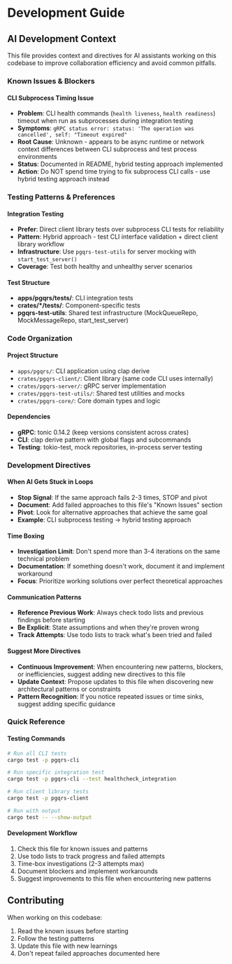 # Development Guide

## AI Development Context

This file provides context and directives for AI assistants working on this codebase to improve collaboration efficiency and avoid common pitfalls.

### Known Issues & Blockers

#### CLI Subprocess Timing Issue
- **Problem**: CLI health commands (`health liveness`, `health readiness`) timeout when run as subprocesses during integration testing
- **Symptoms**: `gRPC status error: status: 'The operation was cancelled', self: "Timeout expired"`
- **Root Cause**: Unknown - appears to be async runtime or network context differences between CLI subprocess and test process environments
- **Status**: Documented in README, hybrid testing approach implemented
- **Action**: Do NOT spend time trying to fix subprocess CLI calls - use hybrid testing approach instead

### Testing Patterns & Preferences

#### Integration Testing
- **Prefer**: Direct client library tests over subprocess CLI tests for reliability
- **Pattern**: Hybrid approach - test CLI interface validation + direct client library workflow
- **Infrastructure**: Use `pgqrs-test-utils` for server mocking with `start_test_server()`
- **Coverage**: Test both healthy and unhealthy server scenarios

#### Test Structure
- **apps/pgqrs/tests/**: CLI integration tests
- **crates/*/tests/**: Component-specific tests
- **pgqrs-test-utils**: Shared test infrastructure (MockQueueRepo, MockMessageRepo, start_test_server)

### Code Organization

#### Project Structure
- `apps/pgqrs/`: CLI application using clap derive
- `crates/pgqrs-client/`: Client library (same code CLI uses internally)
- `crates/pgqrs-server/`: gRPC server implementation
- `crates/pgqrs-test-utils/`: Shared test utilities and mocks
- `crates/pgqrs-core/`: Core domain types and logic

#### Dependencies
- **gRPC**: tonic 0.14.2 (keep versions consistent across crates)
- **CLI**: clap derive pattern with global flags and subcommands
- **Testing**: tokio-test, mock repositories, in-process server testing

### Development Directives

#### When AI Gets Stuck in Loops
- **Stop Signal**: If the same approach fails 2-3 times, STOP and pivot
- **Document**: Add failed approaches to this file's "Known Issues" section
- **Pivot**: Look for alternative approaches that achieve the same goal
- **Example**: CLI subprocess testing → hybrid testing approach

#### Time Boxing
- **Investigation Limit**: Don't spend more than 3-4 iterations on the same technical problem
- **Documentation**: If something doesn't work, document it and implement workaround
- **Focus**: Prioritize working solutions over perfect theoretical approaches

#### Communication Patterns
- **Reference Previous Work**: Always check todo lists and previous findings before starting
- **Be Explicit**: State assumptions and when they're proven wrong
- **Track Attempts**: Use todo lists to track what's been tried and failed

#### Suggest More Directives
- **Continuous Improvement**: When encountering new patterns, blockers, or inefficiencies, suggest adding new directives to this file
- **Update Context**: Propose updates to this file when discovering new architectural patterns or constraints
- **Pattern Recognition**: If you notice repeated issues or time sinks, suggest adding specific guidance

### Quick Reference

#### Testing Commands
```bash
# Run all CLI tests
cargo test -p pgqrs-cli

# Run specific integration test
cargo test -p pgqrs-cli --test healthcheck_integration

# Run client library tests
cargo test -p pgqrs-client

# Run with output
cargo test -- --show-output
```

#### Development Workflow
1. Check this file for known issues and patterns
2. Use todo lists to track progress and failed attempts
3. Time-box investigations (2-3 attempts max)
4. Document blockers and implement workarounds
5. Suggest improvements to this file when encountering new patterns

## Contributing

When working on this codebase:
1. Read the known issues before starting
2. Follow the testing patterns
3. Update this file with new learnings
4. Don't repeat failed approaches documented here